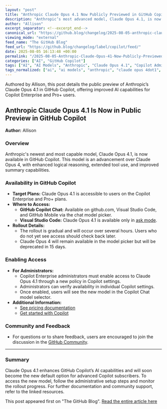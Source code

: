 ```yaml
---
layout: "post"
title: "Anthropic Claude Opus 4.1 Now Publicly Previewed in GitHub Copilot"
description: "Anthropic’s most advanced model, Claude Opus 4.1, is now available in public preview for GitHub Copilot’s Enterprise and Pro+ plans. The model features improved reasoning and tool use, becoming accessible through Copilot Chat across multiple platforms, with setup instructions for administrators."
author: "Allison"
excerpt_separator: <!--excerpt_end-->
canonical_url: "https://github.blog/changelog/2025-08-05-anthropic-claude-opus-4-1-is-now-in-public-preview-in-github-copilot"
viewing_mode: "external"
feed_name: "The GitHub Blog"
feed_url: "https://github.blog/changelog/label/copilot/feed/"
date: 2025-08-05 16:13:48 +00:00
permalink: "/2025-08-05-Anthropic-Claude-Opus-41-Now-Publicly-Previewed-in-GitHub-Copilot.html"
categories: ["AI", "GitHub Copilot"]
tags: ["AI", "AI Models", "Anthropic", "Claude Opus 4.1", "Copilot Administration", "Copilot Chat", "Copilot Enterprise", "Copilot Pro+", "GitHub Copilot", "Model Picker", "Model Rollout", "News", "VS Code"]
tags_normalized: ["ai", "ai models", "anthropic", "claude opus 4dot1", "copilot administration", "copilot chat", "copilot enterprise", "copilot proplus", "github copilot", "model picker", "model rollout", "news", "vs code"]
---
```


Authored by Allison, this post details the public preview of Anthropic’s Claude Opus 4.1 in GitHub Copilot, offering improved AI capabilities for Copilot Enterprise and Pro+ users.<!--excerpt_end-->

## Anthropic Claude Opus 4.1 Is Now in Public Preview in GitHub Copilot

**Author:** Allison

### Overview

Anthropic's newest and most capable model, Claude Opus 4.1, is now available in GitHub Copilot. This model is an advancement over Claude Opus 4, with enhanced logical reasoning, extended tool use, and improved summary capabilities.

### Availability in GitHub Copilot

- **Target Plans:** Claude Opus 4.1 is accessible to users on the Copilot Enterprise and Pro+ plans.
- **Where to Access:**
  - **GitHub Copilot Chat:** Available on github.com, Visual Studio Code, and GitHub Mobile via the chat model picker.
  - **Visual Studio Code:** Claude Opus 4.1 is available only in [ask mode](https://code.visualstudio.com/docs/copilot/chat/chat-ask-mode).
- **Rollout Details:**
  - The rollout is gradual and will occur over several hours. Users who do not yet see access should check back later.
  - Claude Opus 4 will remain available in the model picker but will be deprecated in 15 days.

### Enabling Access

- **For Administrators:**
  - Copilot Enterprise administrators must enable access to Claude Opus 4.1 through a new policy in Copilot settings.
  - Administrators can verify availability in individual Copilot settings.
  - Once enabled, users will see the new model in the Copilot Chat model selector.
- **Additional Information:**
  - [See pricing documentation](https://docs.github.com/copilot/managing-copilot/monitoring-usage-and-entitlements/about-premium-requests#model-multipliers)
  - [Get started with Copilot](https://docs.github.com/copilot/quickstart)

### Community and Feedback

- For questions or to share feedback, users are encouraged to join the discussion in the [GitHub Community](https://github.com/orgs/community/discussions/168820).

---

### Summary

Claude Opus 4.1 enhances GitHub Copilot’s AI capabilities and will soon become the new default option for advanced Copilot subscribers. To access the new model, follow the administrative setup steps and monitor the rollout progress. For further documentation and community support, refer to the linked resources.

This post appeared first on "The GitHub Blog". [Read the entire article here](https://github.blog/changelog/2025-08-05-anthropic-claude-opus-4-1-is-now-in-public-preview-in-github-copilot)
